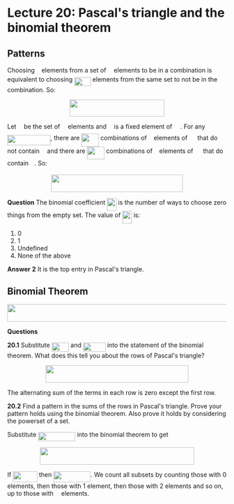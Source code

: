 # Lecture 20: Pascal's triangle and the binomial theorem

## Patterns

Choosing <img src="/lectures/tex/89f2e0d2d24bcf44db73aab8fc03252c.svg?invert_in_darkmode&sanitize=true" align=middle width=7.87295519999999pt height=14.15524440000002pt/> elements from a set of <img src="/lectures/tex/55a049b8f161ae7cfeb0197d75aff967.svg?invert_in_darkmode&sanitize=true" align=middle width=9.86687624999999pt height=14.15524440000002pt/> elements to be in a combination is
equivalent to choosing <img src="/lectures/tex/bdc4fe24ac8ca702834e1744502f09d9.svg?invert_in_darkmode&sanitize=true" align=middle width=37.83102344999999pt height=19.1781018pt/> elements from the same set to not be in the
combination. So:

<p align="center"><img src="/lectures/tex/0d3d28e87cd91ed432017a15106a23b7.svg?invert_in_darkmode&sanitize=true" align=middle width=218.45116754999998pt height=39.452455349999994pt/></p>

Let <img src="/lectures/tex/332cc365a4987aacce0ead01b8bdcc0b.svg?invert_in_darkmode&sanitize=true" align=middle width=9.39498779999999pt height=14.15524440000002pt/> be the set of <img src="/lectures/tex/55a049b8f161ae7cfeb0197d75aff967.svg?invert_in_darkmode&sanitize=true" align=middle width=9.86687624999999pt height=14.15524440000002pt/> elements and <img src="/lectures/tex/332cc365a4987aacce0ead01b8bdcc0b.svg?invert_in_darkmode&sanitize=true" align=middle width=9.39498779999999pt height=14.15524440000002pt/> is a fixed element of <img src="/lectures/tex/cbfb1b2a33b28eab8a3e59464768e810.svg?invert_in_darkmode&sanitize=true" align=middle width=14.908688849999992pt height=22.465723500000017pt/>. For any <img src="/lectures/tex/12f5d867d4197d7f82644a5d84238a54.svg?invert_in_darkmode&sanitize=true" align=middle width=99.01801304999998pt height=24.65753399999998pt/>, there are <img src="/lectures/tex/eb631c86075f4ec9f0a342fb6bb50567.svg?invert_in_darkmode&sanitize=true" align=middle width=40.021136099999985pt height=29.419440600000005pt/> combinations of <img src="/lectures/tex/89f2e0d2d24bcf44db73aab8fc03252c.svg?invert_in_darkmode&sanitize=true" align=middle width=7.87295519999999pt height=14.15524440000002pt/> elements of
<img src="/lectures/tex/cbfb1b2a33b28eab8a3e59464768e810.svg?invert_in_darkmode&sanitize=true" align=middle width=14.908688849999992pt height=22.465723500000017pt/> that do not contain <img src="/lectures/tex/332cc365a4987aacce0ead01b8bdcc0b.svg?invert_in_darkmode&sanitize=true" align=middle width=9.39498779999999pt height=14.15524440000002pt/> and there are <img src="/lectures/tex/f2fe1727b676632825e0be2202b17c62.svg?invert_in_darkmode&sanitize=true" align=middle width=40.021136099999985pt height=29.419440600000005pt/> combinations of <img src="/lectures/tex/89f2e0d2d24bcf44db73aab8fc03252c.svg?invert_in_darkmode&sanitize=true" align=middle width=7.87295519999999pt height=14.15524440000002pt/>
elements of <img src="/lectures/tex/cbfb1b2a33b28eab8a3e59464768e810.svg?invert_in_darkmode&sanitize=true" align=middle width=14.908688849999992pt height=22.465723500000017pt/> that do contain <img src="/lectures/tex/332cc365a4987aacce0ead01b8bdcc0b.svg?invert_in_darkmode&sanitize=true" align=middle width=9.39498779999999pt height=14.15524440000002pt/>. So:

<p align="center"><img src="/lectures/tex/83dfe42c2448bb2e07a340228851c42f.svg?invert_in_darkmode&sanitize=true" align=middle width=301.26691815pt height=39.452455349999994pt/></p>

**Question** The binomial coefficient <img src="/lectures/tex/55345afebb1bfd523bc03fa4f60ed4b1.svg?invert_in_darkmode&sanitize=true" align=middle width=21.621118199999987pt height=29.419440600000005pt/> is the number of ways to
choose zero things from the empty set. The value of <img src="/lectures/tex/55345afebb1bfd523bc03fa4f60ed4b1.svg?invert_in_darkmode&sanitize=true" align=middle width=21.621118199999987pt height=29.419440600000005pt/> is:

1. 0
2. 1
3. Undefined
4. None of the above

**Answer** **2** It is the top entry in Pascal's triangle.

## Binomial Theorem

<p align="center"><img src="/lectures/tex/85b86511c68bf8844dd1b1fc8878bf23.svg?invert_in_darkmode&sanitize=true" align=middle width=605.5790763pt height=39.452455349999994pt/></p>

**Questions**

**20.1** Substitute <img src="/lectures/tex/f41f51aeb9528548f1409a3a0ec61640.svg?invert_in_darkmode&sanitize=true" align=middle width=39.53182859999999pt height=21.18721440000001pt/> and <img src="/lectures/tex/1bff0e95fdc5dc5190c88c0a706c22ac.svg?invert_in_darkmode&sanitize=true" align=middle width=51.571479299999986pt height=21.18721440000001pt/> into the statement of the binomial theorem.
What does this tell you about the rows of Pascal's triangle?

<p align="center"><img src="/lectures/tex/596f81897bdb3bff69864934259a1ddc.svg?invert_in_darkmode&sanitize=true" align=middle width=328.78040415pt height=39.452455349999994pt/></p>

The alternating sum of the terms in each row is zero except the first row.

**20.2** Find a pattern in the sums of the rows in Pascal's triangle. Prove your
pattern holds using the binomial theorem. Also prove it holds by considering the
powerset of a set.

Substitute <img src="/lectures/tex/c0b1d0f5f29d8b5366ed5e02cd7e21ac.svg?invert_in_darkmode&sanitize=true" align=middle width=85.62375689999999pt height=21.18721440000001pt/> into the binomial theorem to get

<p align="center"><img src="/lectures/tex/e4c364ca347182f51adb8122b43ccbfd.svg?invert_in_darkmode&sanitize=true" align=middle width=354.2578347pt height=39.452455349999994pt/></p>

If <img src="/lectures/tex/b983eb66dd4d9c6d4ed67a6a0e10f6a8.svg?invert_in_darkmode&sanitize=true" align=middle width=55.82562149999999pt height=24.65753399999998pt/> then <img src="/lectures/tex/26e3c37d8fad22cf96e666136d358211.svg?invert_in_darkmode&sanitize=true" align=middle width=85.55175749999998pt height=24.65753399999998pt/>. We count all subsets by counting those with
0 elements, then those with 1 element, then those with 2 elements and so on, up
to those with <img src="/lectures/tex/55a049b8f161ae7cfeb0197d75aff967.svg?invert_in_darkmode&sanitize=true" align=middle width=9.86687624999999pt height=14.15524440000002pt/> elements.
